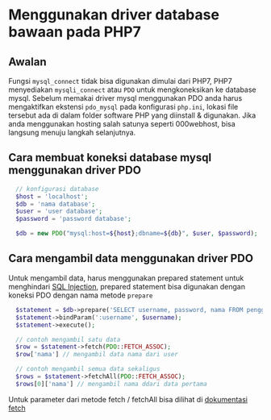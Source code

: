 # Menggunakan driver database bawaan pada PHP7

## Awalan

Fungsi ```mysql_connect``` tidak bisa digunakan dimulai dari PHP7, PHP7 menyediakan `mysqli_connect` atau `PDO` untuk mengkoneksikan ke database mysql.
Sebelum memakai driver mysql menggunakan PDO anda harus mengaktifkan ekstensi `pdo_mysql` pada konfigurasi `php.ini`, lokasi file tersebut ada di dalam folder software PHP yang diinstall & digunakan.
Jika anda menggunakan hosting salah satunya seperti 000webhost, bisa langsung menuju langkah selanjutnya.

## Cara membuat koneksi database mysql menggunakan driver PDO

```php
  // konfigurasi database
  $host = 'localhost';
  $db = 'nama database';
  $user = 'user database';
  $password = 'password database';

  $db = new PDO("mysql:host=${host};dbname=${db}", $user, $password);
```

## Cara mengambil data menggunakan driver PDO

Untuk mengambil data, harus menggunakan prepared statement untuk menghindari [SQL Injection](https://socs.binus.ac.id/2018/12/13/pengenalan-sql-injection/), prepared statement bisa digunakan dengan koneksi PDO dengan nama metode `prepare` 

```php
  $statement = $db->prepare('SELECT username, password, nama FROM pengguna WHERE username = :username');
  $statement->bindParam(':username', $username);
  $statement->execute();

  // contoh mengambil satu data
  $row = $statement->fetch(PDO::FETCH_ASSOC);
  $row['nama'] // mengambil data nama dari user

  // contoh mengambil semua data sekaligus
  $rows = $statement->fetchAll(PDO::FETCH_ASSOC);
  $rows[0]['nama'] // mengambil nama ddari data pertama 

```
Untuk parameter dari metode fetch / fetchAll bisa dilihat di [dokumentasi fetch](https://www.php.net/manual/en/pdostatement.fetch.php)
